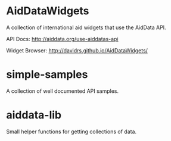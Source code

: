 AidDataWidgets
==============

A collection of international aid widgets that use the AidData API. 

API Docs: http://aiddata.org/use-aiddatas-api

Widget Browser: http://davidrs.github.io/AidDataWidgets/


simple-samples
==============

A collection of well documented API samples.


aiddata-lib
==============

Small helper functions for getting collections of data.
